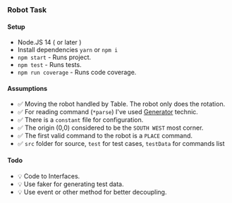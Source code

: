 
### Robot Task


#### Setup
- Node.JS 14 ( or later )
- Install dependencies `yarn` or `npm i`
- `npm start` - Runs project.
- `npm test` - Runs tests.
- `npm run coverage` - Runs code coverage.

#### Assumptions
- ✅ Moving the robot handled by Table. The robot only does the rotation.
- ✅ For reading command (`*parse`) I've used [Generator](https://developer.mozilla.org/en-US/docs/Web/JavaScript/Reference/Global_Objects/Generator) technic.
- ✅ There is a `constant` file for configuration.
- ✅ The origin (0,0) considered to be the `SOUTH WEST` most corner.
- ✅ The first valid command to the robot is a `PLACE` command.
- ✅ `src` folder for source, `test` for test cases, `testData` for commands list

#### Todo
- 💡 Code to Interfaces.
- 💡 Use faker for generating test data.
- 💡 Use event or other method for better decoupling.
